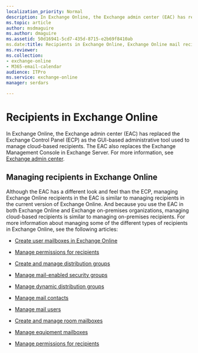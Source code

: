 ```yaml
---
localization_priority: Normal
description: In Exchange Online, the Exchange admin center (EAC) has replaced the Exchange Control Panel (ECP) as the GUI-based administrative tool used to manage cloud-based recipients. The EAC also replaces the Exchange Management Console in Exchange Server. For more information, see Exchange admin center.
ms.topic: article
author: msdmaguire
ms.author: dmaguire
ms.assetid: 50d16941-5cd7-435d-8715-e2b69f8410ab
ms.date:title: Recipients in Exchange Online, Exchange Online mail recipients, Exchange recipients, MS Exchange recipient
ms.reviewer: 
ms.collection:
- exchange-online
- M365-email-calendar
audience: ITPro
ms.service: exchange-online
manager: serdars

---
```


# Recipients in Exchange Online

In Exchange Online, the Exchange admin center (EAC) has replaced the Exchange Control Panel (ECP) as the GUI-based administrative tool used to manage cloud-based recipients. The EAC also replaces the Exchange Management Console in Exchange Server. For more information, see [Exchange admin center](https://technet.microsoft.com/library/a9aea11a-6ba3-4f4a-a76e-79072e7cfc7d.aspx).

## Managing recipients in Exchange Online

Although the EAC has a different look and feel than the ECP, managing Exchange Online recipients in the EAC is similar to managing recipients in the current version of Exchange Online. And because you use the EAC in both Exchange Online and Exchange on-premises organizations, managing cloud-based recipients is similar to managing on-premises recipients. For more information about managing some of the different types of recipients in Exchange Online, see the following articles:

- [Create user mailboxes in Exchange Online](create-user-mailboxes.md)

- [Manage permissions for recipients](manage-permissions-for-recipients.md)

- [Create and manage distribution groups](manage-distribution-groups/manage-distribution-groups.md)

- [Manage mail-enabled security groups](manage-mail-enabled-security-groups.md)

- [Manage dynamic distribution groups](manage-dynamic-distribution-groups/manage-dynamic-distribution-groups.md)

- [Manage mail contacts](manage-mail-contacts.md)

- [Manage mail users](manage-mail-users.md)

- [Create and manage room mailboxes](manage-room-mailboxes.md)

- [Manage equipment mailboxes](manage-equipment-mailboxes.md)

- [Manage permissions for recipients](manage-permissions-for-recipients.md)

